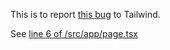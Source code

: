 This is to report [this bug](https://github.com/tailwindlabs/tailwindcss/issues/16671) to Tailwind.

See [line 6 of /src/app/page.tsx](https://github.com/alexmkio/v3-tailwind/blob/test-codemod-against-deprecated-utilities/src/app/page.tsx#L6)